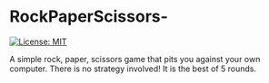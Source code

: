 # RockPaperScissors-
[![License: MIT](https://img.shields.io/badge/License-MIT-yellow.svg)](https://opensource.org/licenses/MIT)

A simple rock, paper, scissors game that pits you against your own computer. There is no strategy involved! It is the best of 5 rounds.
